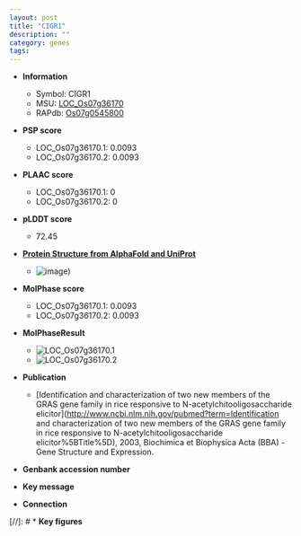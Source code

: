 ```yaml
---
layout: post
title: "CIGR1"
description: ""
category: genes
tags: 
---
```


* **Information**  
    + Symbol: CIGR1  
    + MSU: [LOC_Os07g36170](http://rice.plantbiology.msu.edu/cgi-bin/ORF_infopage.cgi?orf=LOC_Os07g36170)  
    + RAPdb: [Os07g0545800](http://rapdb.dna.affrc.go.jp/viewer/gbrowse_details/irgsp1?name=Os07g0545800)  

* **PSP score**  
    + LOC_Os07g36170.1: 0.0093 
    + LOC_Os07g36170.2: 0.0093 

* **PLAAC score**  
    + LOC_Os07g36170.1: 0 
    + LOC_Os07g36170.2: 0 

* **pLDDT score**
    + 72.45

* **[Protein Structure from AlphaFold and UniProt](https://www.uniprot.org/uniprotkb/Q69VG1/entry#structure)**
    + ![image](https://ricepsp.github.io/images/Q6/AF-Q69VG1-F1.png))

* **MolPhase score**
    + LOC_Os07g36170.1: 0.0093
    + LOC_Os07g36170.2: 0.0093

* **MolPhaseResult**
    + ![LOC_Os07g36170.1](https://ricepsp.github.io/pictures/LOC_Os07g/LOC_Os07g36170.1.png)
    + ![LOC_Os07g36170.2](https://ricepsp.github.io/pictures/LOC_Os07g/LOC_Os07g36170.2.png)

* **Publication**  
    + [Identification and characterization of two new members of the GRAS gene family in rice responsive to N-acetylchitooligosaccharide elicitor](http://www.ncbi.nlm.nih.gov/pubmed?term=Identification and characterization of two new members of the GRAS gene family in rice responsive to N-acetylchitooligosaccharide elicitor%5BTitle%5D), 2003, Biochimica et Biophysica Acta (BBA) - Gene Structure and Expression.

* **Genbank accession number**  

* **Key message**  

* **Connection**  

[//]: # * **Key figures**  


